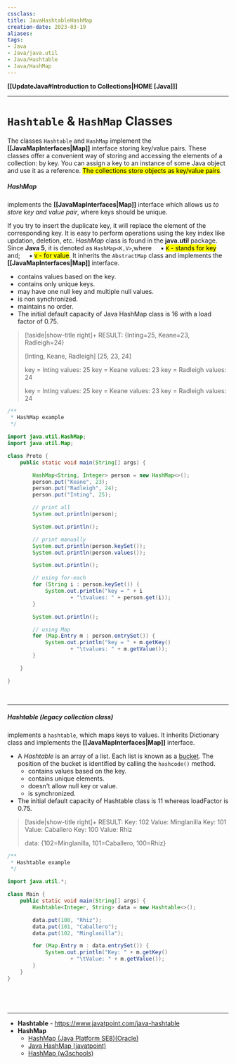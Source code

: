 ```yaml
---
cssclass:
title: JavaHashtableHashMap
creation-date: 2023-03-19
aliases:
tags:
- Java
- Java/java.util
- Java/Hashtable
- Java/HashMap
---
```

**[[UpdateJava#Introduction to Collections|HOME [Java]]]**

---
# `Hashtable` & `HashMap` Classes
The classes `Hashtable` and `HashMap` implement the **[[JavaMapInterfaces|Map]]** interface storing key/value pairs. These classes offer a convenient way of storing and accessing the elements of a collection: by key. You can assign a key to an instance of some Java object and use it as a reference. <mark class="hltr-lightgreen">The collections store objects as key/value pairs</mark>.

##### HashMap
implements the **[[JavaMapInterfaces|Map]]** interface which allows us _to store key and value pair_, where keys should be unique.

If you try to insert the duplicate key, it will replace the element of the corresponding key. It is easy to perform operations using the key index like updation, deletion, etc. *HashMap* class is found in the **java.util** package.
Since **Java 5**, it is denoted as `HashMap<K,V>`,where
$\quad$▪ <mark class="hltr-lightblue">`K` -  stands for key</mark> and;
$\quad$▪ <mark class="hltr-lightblue">`V` -  for value</mark>.
It inherits the `AbstractMap` class and implements the **[[JavaMapInterfaces|Map]]** interface.
- contains values based on the key.
- contains only unique keys.
- may have one null key and multiple null values.
- is non synchronized.
- maintains no order.
- The initial default capacity of Java HashMap class is 16 with a load factor of 0.75.

>[!aside|show-title right]+ RESULT:
> {Inting=25, Keane=23, Radleigh=24}
> 
> \[Inting, Keane, Radleigh]
> \[25, 23, 24]
> 
> key = Inting    values: 25
> key = Keane     values: 23
> key = Radleigh  values: 24
> 
> key = Inting    values: 25
> key = Keane     values: 23
> key = Radleigh  values: 24

```java
/**
 * HashMap example
 */

import java.util.HashMap;
import java.util.Map;

class Proto {
    public static void main(String[] args) {

        HashMap<String, Integer> person = new HashMap<>();
        person.put("Keane", 23);
        person.put("Radleigh", 24);
        person.put("Inting", 25);

        // print all
        System.out.println(person);

        System.out.println();

        // print manually
        System.out.println(person.keySet());
        System.out.println(person.values());

        System.out.println();

        // using for-each
        for (String i : person.keySet()) {
            System.out.println("key = " + i
                    + "\tvalues: " + person.get(i));
        }

        System.out.println();

        // using Map
        for (Map.Entry m : person.entrySet()) {
            System.out.println("key = " + m.getKey()
                    + "\tvalues: " + m.getValue());
        }

    }

}
```

<br>

---
##### Hashtable (legacy collection class)
implements a `hashtable`, which maps keys to values. It inherits Dictionary class and implements the **[[JavaMapInterfaces|Map]]** interface.
-   A *Hashtable* is an array of a list. Each list is known as a <u>bucket</u>. The position of the bucket is identified by calling the `hashcode()` method.
	- contains values based on the key.
	- contains unique elements.
	- doesn't allow null key or value.
	- is synchronized.
-   The initial default capacity of Hashtable class is 11 whereas loadFactor is 0.75.

>[!aside|show-title right]+ RESULT:
>Key: 102        Value: Minglanilla
>Key: 101        Value: Caballero
>Key: 100        Value: Rhiz
> 
> data: {102=Minglanilla, 101=Caballero, 100=Rhiz}

```java
/**
 * Hashtable example
 */

import java.util.*;

class Main {
    public static void main(String[] args) {
        Hashtable<Integer, String> data = new Hashtable<>();

        data.put(100, "Rhiz");
        data.put(101, "Caballero");
        data.put(102, "Minglanilla");

        for (Map.Entry m : data.entrySet()) {
            System.out.println("Key: " + m.getKey()
                    + "\tValue: " + m.getValue());
        }
    }
}
```

# 
<br>

---
- **Hashtable** - https://www.javatpoint.com/java-hashtable
- **HashMap**
	- [HashMap (Java Platform SE8)(Oracle)](https://docs.oracle.com/javase/8/docs/api/java/util/HashMap.html)
	- [Java HashMap (javatpoint)](https://www.javatpoint.com/java-hashmap)
	- [HashMap (w3schools)](https://www.w3schools.com/java/java_hashmap.asp)